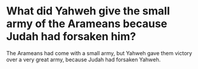 # What did Yahweh give the small army of the Arameans because Judah had forsaken him?

The Arameans had come with a small army, but Yahweh gave them victory over a very great army, because Judah had forsaken Yahweh.
